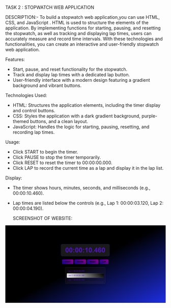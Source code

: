 TASK 2 : STOPWATCH WEB APPLICATION

DESCRIPTION:- To build a stopwatch web application,you can use HTML, CSS, and JavaScript . HTML is used to structure the elements of the application. By implementing functions for starting, pausing, and resetting the stopwatch, as well as tracking and displaying lap times, users can accurately measure and record time intervals. With these technologies and functionalities, you can create an interactive and user-friendly stopwatch web application.

Features:
- Start, pause, and reset functionality for the stopwatch.
- Track and display lap times with a dedicated lap button.
- User-friendly interface with a modern design featuring a gradient background and vibrant buttons.


Technologies Used:
- HTML: Structures the application elements, including the timer display and control buttons.
- CSS: Styles the application with a dark gradient background, purple-themed buttons, and a clean layout.
- JavaScript: Handles the logic for starting, pausing, resetting, and recording lap times.

Usage:
- Click START to begin the timer.
- Click PAUSE to stop the timer temporarily.
- Click RESET to reset the timer to 00:00:00.000.
- Click LAP to record the current time as a lap and display it in the lap list.

Display:
- The timer shows hours, minutes, seconds, and milliseconds (e.g., 00:00:10.460).
- Lap times are listed below the controls (e.g., Lap 1: 00:00:03.120, Lap 2: 00:00:04.190).

  SCREENSHOT OF WEBSITE:

![image alt](https://github.com/Bidyut398/PRODIGY_WD_02/blob/800e3ed9575d976f72766d95f0e121306adbaec9/Screenshot%202025-07-21%20220810.png)


